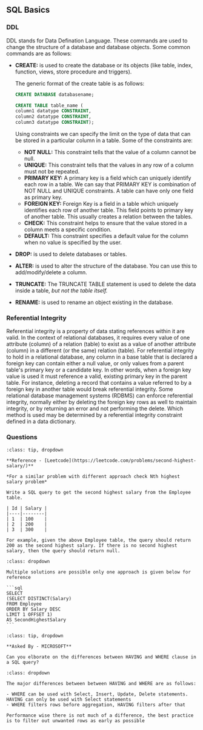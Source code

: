## SQL Basics

### DDL

DDL stands for Data Defination Language. These commands are used to change the structure of a database and database objects.
Some common commands are as follows:
- **CREATE:** is used to create the database or its objects (like table, index, function, views, store procedure and triggers).

	The generic format of the create table is as follows:

	```sql
	CREATE DATABASE databasename;

	CREATE TABLE table_name (
	column1 datatype CONSTRAINT,
	column2 datatype CONSTRAINT,
	column3 datatype CONSTRAINT); 
	```

	Using constraints we can specify the limit on the type of data that can be stored in a particular column in a table. Some of the constraints are:

	- **NOT NULL:** This constraint tells that the value of a column cannot be null.
	- **UNIQUE:** This constraint tells that the values in any row of a column must not be repeated.
	- **PRIMARY KEY:** A primary key is a field which can uniquely identify each row in a table. We can say that PRIMARY KEY is combination of NOT NULL and UNIQUE constraints. A table can have only one field as primary key.
	- **FOREIGN KEY:** Foreign Key is a field in a table which uniquely identifies each row of another table. This field points to primary key of another table. This usually creates a relation between the tables.
	- **CHECK:** This constraint helps to ensure that the value stored in a column meets a specific condition.
	- **DEFAULT:** This constraint specifies a default value for the column when no value is specified by the user.

- **DROP:** is used to delete databases or tables.
- **ALTER:** is used to alter the structure of the database. You can use this to add/modify/delete a column.
- **TRUNCATE:** The TRUNCATE TABLE statement is used to delete the data inside a table, *but not the table itself.*
- **RENAME:** is used to rename an object existing in the database.

### Referential Integrity

Referential integrity is a property of data stating references within it are valid. In the context of relational databases, it requires every value of one attribute (column) of a relation (table) to exist as a value of another attribute (column) in a different (or the same) relation (table).
For referential integrity to hold in a relational database, any column in a base table that is declared a foreign key can contain either a null value, or only values from a parent table's primary key or a candidate key. In other words, when a foreign key value is used it must reference a valid, existing primary key in the parent table. For instance, deleting a record that contains a value referred to by a foreign key in another table would break referential integrity. Some relational database management systems (RDBMS) can enforce referential integrity, normally either by deleting the foreign key rows as well to maintain integrity, or by returning an error and not performing the delete. Which method is used may be determined by a referential integrity constraint defined in a data dictionary.


### Questions

```{admonition} Problem: [Leetcode] Second Highest Salary
:class: tip, dropdown

**Reference - [Leetcode](https://leetcode.com/problems/second-highest-salary/)**

*For a similar problem with different approach check Nth highest salary problem*

Write a SQL query to get the second highest salary from the Employee table.

| Id | Salary |
|----|--------|
| 1  | 100    |
| 2  | 200    |
| 3  | 300    |

For example, given the above Employee table, the query should return 200 as the second highest salary. If there is no second highest salary, then the query should return null.

```

````{admonition} Solution:
:class: dropdown

Multiple solutions are possible only one approach is given below for reference

```sql
SELECT
(SELECT DISTINCT(Salary)
FROM Employee
ORDER BY Salary DESC
LIMIT 1 OFFSET 1) 
AS SecondHighestSalary
```

````

```{admonition} Problem: [MICROSOFT] HAVING vs WHERE
:class: tip, dropdown

**Asked By - MICROSOFT**

Can you elborate on the differences between HAVING and WHERE clause in a SQL query?

```

```{admonition} Solution:
:class: dropdown

The major differences between between HAVING and WHERE are as follows:

- WHERE can be used with Select, Insert, Update, Delete statements. HAVING can only be used with Select statements
- WHERE filters rows before aggregation, HAVING filters after that

Performance wise there is not much of a difference, the best practice is to filter out unwanted rows as early as possible
```

